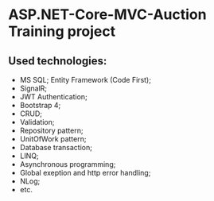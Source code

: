 # ASP.NET-Core-MVC-Auction Training project
## Used technologies:
* MS SQL; Entity Framework (Code First);
* SignalR;
* JWT Authentication;
* Bootstrap 4;
* CRUD;
* Validation;
* Repository pattern;
* UnitOfWork pattern;
* Database transaction;
* LINQ;
* Asynchronous programming;
* Global exeption and http error handling;
* NLog;
* etc.  
